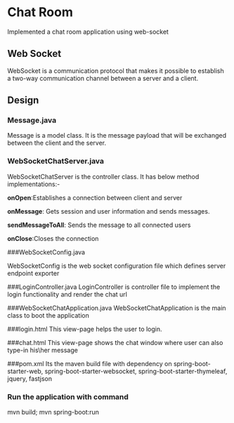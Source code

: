 # Chat Room
Implemented a chat room application using web-socket 

## Web Socket
WebSocket is a communication protocol that makes it possible to establish a two-way communication channel between a
server and a client.

## Design
### Message.java
Message is a model class. It is the message payload that will be exchanged between the client and the server.

### WebSocketChatServer.java
WebSocketChatServer is the controller class. It has below method implementations:-
   
   __onOpen__:Establishes a connection between client and server
   
   __onMessage__: Gets session and user information and sends messages.
   
   __sendMessageToAll__: Sends the message to all connected users
   
   __onClose__:Closes the connection

###WebSocketConfig.java

WebSocketConfig is the web socket configuration file which defines server endpoint exporter

###LoginController.java
LoginController is controller file to implement the login functionality and render the chat url

###WebSocketChatApplication.java
WebSocketChatApplication is the main class to boot the application

###login.html
This view-page helps the user to login.

###chat.html
This view-page shows the chat window where user can also type-in his\her message

###pom.xml
Its the maven build file with dependency on spring-boot-starter-web, spring-boot-starter-websocket, spring-boot-starter-thymeleaf, jquery, fastjson

### Run the application with command
mvn build; mvn spring-boot:run


